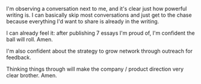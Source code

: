 I'm observing a conversation next to me, and it's clear just how powerful writing is. I can basically skip most conversations and just get to the chase because everything I'd want to share is already in the writing.

I can already feel it: after publishing 7 essays I'm proud of, I'm confident the ball will roll. Amen.

I'm also confident about the strategy to grow network through outreach for feedback.

Thinking things through will make the company / product direction very clear brother. Amen.